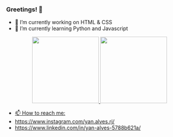 ### Greetings! 👋

- 🔭 I’m currently working on HTML & CSS
- 🌱 I’m currently learning Python and Javascript

<div align="center">
  <a href="https://github.com/yanalvesrj">
  <img height="180em" src="https://github-readme-stats.vercel.app/api?username=yanalvesrj&show_icons=true&theme=dracula&include_all_commits=true&count_private=true"/>
  <img height="180em" src="https://github-readme-stats.vercel.app/api/top-langs/?username=yanalvesrj&layout=compact&langs_count=7&theme=black"/>
</div>

- 📫 How to reach me:
- https://www.instagram.com/yan.alves.rj/
- https://www.linkedin.com/in/yan-alves-5788b621a/
